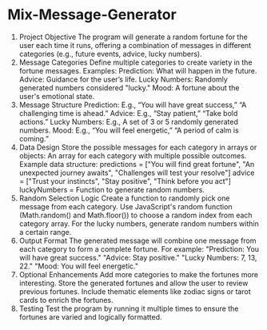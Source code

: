 # Mix-Message-Generator
1. Project Objective
The program will generate a random fortune for the user each time it runs, offering a combination of messages in different categories (e.g., future events, advice, lucky numbers).
2. Message Categories
Define multiple categories to create variety in the fortune messages. Examples:
Prediction: What will happen in the future.
Advice: Guidance for the user’s life.
Lucky Numbers: Randomly generated numbers considered "lucky."
Mood: A fortune about the user's emotional state.
3. Message Structure
Prediction: E.g., “You will have great success,” “A challenging time is ahead.”
Advice: E.g., “Stay patient,” “Take bold actions.”
Lucky Numbers: E.g., A set of 3 or 5 randomly generated numbers.
Mood: E.g., “You will feel energetic,” “A period of calm is coming.”
4. Data Design
Store the possible messages for each category in arrays or objects:
An array for each category with multiple possible outcomes.
Example data structure:
predictions = ["You will find great fortune", "An unexpected journey awaits", "Challenges will test your resolve"]
advice = ["Trust your instincts", "Stay positive", "Think before you act"]
luckyNumbers = Function to generate random numbers.
5. Random Selection Logic
Create a function to randomly pick one message from each category.
Use JavaScript's random function (Math.random() and Math.floor()) to choose a random index from each category array.
For the lucky numbers, generate random numbers within a certain range.
6. Output Format
The generated message will combine one message from each category to form a complete fortune. For example:
"Prediction: You will have great success."
"Advice: Stay positive."
"Lucky Numbers: 7, 13, 22."
"Mood: You will feel energetic."
7. Optional Enhancements
Add more categories to make the fortunes more interesting.
Store the generated fortunes and allow the user to review previous fortunes.
Include thematic elements like zodiac signs or tarot cards to enrich the fortunes.
8. Testing
Test the program by running it multiple times to ensure the fortunes are varied and logically formatted.